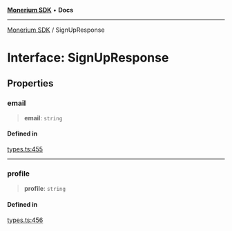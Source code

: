 [**Monerium SDK**](../README.md) • **Docs**

***

[Monerium SDK](../README.md) / SignUpResponse

# Interface: SignUpResponse

## Properties

### email

> **email**: `string`

#### Defined in

[types.ts:455](https://github.com/monerium/js-monorepo/blob/main/packages/sdk/src/types.ts#L455)

***

### profile

> **profile**: `string`

#### Defined in

[types.ts:456](https://github.com/monerium/js-monorepo/blob/main/packages/sdk/src/types.ts#L456)
